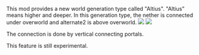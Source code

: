This mod provides a new world generation type called "Altius".
"Altius" means higher and deeper. In this generation type, the nether is connected under overworld and alternate2 is above overworld.
![](https://i.ibb.co/r2zwPxd/Untitled.png)
![](https://i.ibb.co/bP73ygR/Untitled1.png)

The connection is done by vertical connecting portals.

This feature is still experimental.